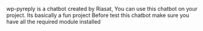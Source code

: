 wp-pyreply is a chatbot created by Riasat, You can use this chatbot on your project. Its basically a fun project 
Before test this chatbot make sure you have all the required module installed
